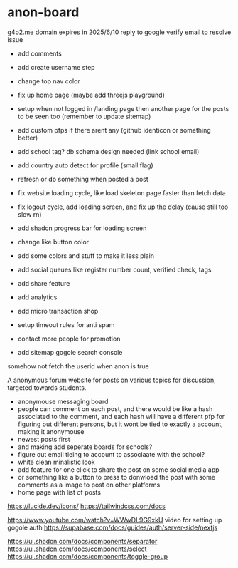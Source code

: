 # anon-board

g4o2.me domain expires in 2025/6/10
reply to google verify email to resolve issue

- add comments
- add create username step
- change top nav color
- fix up home page (maybe add threejs playground)

- setup when not logged in /landing page then another page for the posts to be seen too
  (remember to update sitemap)

- add custom pfps if there arent any (github identicon or something better)
- add school tag? db schema design needed (link school email)
- add country auto detect for profile (small flag)

- refresh or do something when posted a post
- fix website loading cycle, like load skeleton page faster than fetch data
- fix logout cycle, add loading screen, and fix up the delay
  (cause still too slow rn)

- add shadcn progress bar for loading screen
- change like button color
- add some colors and stuff to make it less plain

- add social queues like register number count, verified check, tags
- add share feature
- add analytics
- add micro transaction shop
- setup timeout rules for anti spam
- contact more people for promotion
- add sitemap gogole search console

somehow not fetch the userid when anon is true

A anonymous forum website for posts on various topics for discussion, targeted towards students.

- anonymouse messaging board
- people can comment on each post, and there would be like a hash associated to the comment, and each hash will
  have a different pfp for figuring out different persons, but it wont be tied to exactly a account, making it anonymouse
- newest posts first
- and making add seperate boards for schools?
- figure out email tieing to account to associaate with the school?
- white clean minalistic look
- add feature for one click to share the post on some social media app
- or something like a button to press to donwload the post with some comments as a image to post on other platforms
- home page with list of posts

https://lucide.dev/icons/
https://tailwindcss.com/docs

https://www.youtube.com/watch?v=WWwDL9G9xkU
video for setting up gogole auth
https://supabase.com/docs/guides/auth/server-side/nextjs

https://ui.shadcn.com/docs/components/separator
https://ui.shadcn.com/docs/components/select
https://ui.shadcn.com/docs/components/toggle-group
